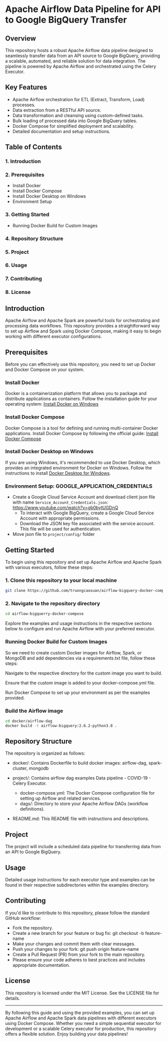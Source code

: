 # Apache Airflow Data Pipeline for API to Google BigQuery Transfer

## Overview

This repository hosts a robust Apache Airflow data pipeline designed to seamlessly transfer data from an API source to Google BigQuery, providing a scalable, automated, and reliable solution for data integration. The pipeline is powered by Apache Airflow and orchestrated using the Celery Executor.

## Key Features

- Apache Airflow orchestration for ETL (Extract, Transform, Load) processes.
- Data extraction from a RESTful API source.
- Data transformation and cleansing using custom-defined tasks.
- Bulk loading of processed data into Google BigQuery tables.
- Docker Compose for simplified deployment and scalability.
- Detailed documentation and setup instructions.

## Table of Contents

### 1. Introduction

### 2. Prerequisites

- Install Docker
- Install Docker Compose
- Install Docker Desktop on Windows
- Environment Setup

### 3. Getting Started

- Running Docker Build for Custom Images

### 4. Repository Structure

### 5. Project

### 6. Usage

### 7. Contributing

### 8. License

## Introduction

Apache Airflow and Apache Spark are powerful tools for orchestrating and processing data workflows. This repository provides a straightforward way to set up Airflow and Spark using Docker Compose, making it easy to begin working with different executor configurations.

## Prerequisites

Before you can effectively use this repository, you need to set up Docker and Docker Compose on your system.

### Install Docker

Docker is a containerization platform that allows you to package and distribute applications as containers. Follow the installation guide for your operating system:
[Install Docker on Windows](https://docs.docker.com/desktop/install/windows-install/)

### Install Docker Compose

Docker Compose is a tool for defining and running multi-container Docker applications. Install Docker Compose by following the official guide:
[Install Docker Compose](https://docs.docker.com/compose/install/)

### Install Docker Desktop on Windows

If you are using Windows, it's recommended to use Docker Desktop, which provides an integrated environment for Docker on Windows. Follow the instructions to install [Docker Desktop for Windows](https://docs.docker.com/desktop/install/windows-install/).

### Environment Setup: GOOGLE_APPLICATION_CREDENTIALS

- Create a Google Cloud Service Account and download client json file with name `Service_Account_Credentials.json`: <https://www.youtube.com/watch?v=gb0bytUGDnQ>
  - To interact with Google BigQuery, create a Google Cloud Service Account with appropriate permissions.
  - Download the JSON key file associated with the service account. This file will be used for authentication.
- Move json file to `project/config/` folder

## Getting Started

To begin using this repository and set up Apache Airflow and Apache Spark with various executors, follow these steps:

### 1. Clone this repository to your local machine

```bash
git clone https://github.com/truongcaoxuan/airflow-bigquery-docker-compose.git
```

### 2. Navigate to the repository directory

```bash
cd airflow-bigquerry-docker-compose
```

Explore the examples and usage instructions in the respective sections below to configure and run Apache Airflow with your preferred executor.

### Running Docker Build for Custom Images

So we need to create custom Docker images for Airflow, Spark, or MongoDB and add dependencies via a requirements.txt file, follow these steps:

Navigate to the respective directory for the custom image you want to build.

Ensure that the custom image is added to your docker-compose.yml file.

Run Docker Compose to set up your environment as per the examples provided.

### Build the Airflow image

```bash
cd docker/airflow-dag
docker build -t airflow-bigquery:2.6.2-python3.8 .
```

## Repository Structure

The repository is organized as follows:

- docker/: Contains Dockerfile to build docker images: airflow-dag, spark-cluster, mongodb
- project/: Contains airflow dag examples Data pipeline - COVID-19 - Celery Executor.
  - docker-compose.yml: The Docker Compose configuration file for setting up Airflow and related services.
  - dags/: Directory to store your Apache Airflow DAGs (workflow definitions).

- README.md: This README file with instructions and descriptions.

## Project

The project will include a scheduled data pipeline for transferring data from an API to Google BigQuery.

## Usage

Detailed usage instructions for each executor type and examples can be found in their respective subdirectories within the examples directory.

## Contributing

If you'd like to contribute to this repository, please follow the standard GitHub workflow:

- Fork the repository.
- Create a new branch for your feature or bug fix: git checkout -b feature-name
- Make your changes and commit them with clear messages.
- Push your changes to your fork: git push origin feature-name
- Create a Pull Request (PR) from your fork to the main repository.
- Please ensure your code adheres to best practices and includes appropriate documentation.

## License

This repository is licensed under the MIT License. See the LICENSE file for details.

---
By following this guide and using the provided examples, you can set up Apache Airflow and Apache Spark data pipelines with different executors using Docker Compose. Whether you need a simple sequential executor for development or a scalable Celery executor for production, this repository offers a flexible solution. Enjoy building your data pipelines!
